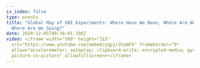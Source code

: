 ```yaml
---
is_index: false
type: events
title: "Global Map of UBI Experiments: Where Have We Been, Where Are We Now, and
  Where Are We Going?"
date: 2020-12-05T00:36:01.196Z
video: <iframe width="560" height="315"
  src="https://www.youtube.com/embed/yqpjrZnyWFk" frameborder="0"
  allow="accelerometer; autoplay; clipboard-write; encrypted-media; gyroscope;
  picture-in-picture" allowfullscreen></iframe>
---
```

